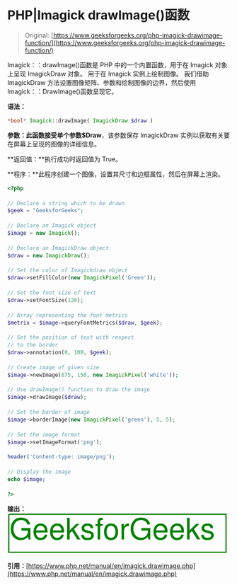 # PHP|Imagick drawImage()函数

> Original: [https://www.geeksforgeeks.org/php-imagick-drawimage-function/](https://www.geeksforgeeks.org/php-imagick-drawimage-function/)

Imagick：：drawImage()函数是 PHP 中的一个内置函数，用于在 Imagick 对象上呈现 ImagickDraw 对象。 用于在 Imagick 实例上绘制图像。 我们借助 ImagickDraw 方法设置图像矩阵、参数和绘制图像的边界，然后使用 Imagick：：DrawImage()函数呈现它。

**语法：**

```php
*bool* Imagick::drawImage( ImagickDraw $draw )
```

**参数：**此函数接受单个参数**$Draw**，该参数保存 ImagickDraw 实例以获取有关要在屏幕上呈现的图像的详细信息。

**返回值：**执行成功时返回值为 True。

**程序：**此程序创建一个图像，设置其尺寸和边框属性，然后在屏幕上渲染。

```php
<?php 

// Declare a string which to be drawn 
$geek = "GeeksforGeeks"; 

// Declare an Imagick object
$image = new Imagick();

// Declare an ImagickDraw object
$draw = new ImagickDraw(); 

// Set the color of Imagickdraw object
$draw->setFillColor(new ImagickPixel('Green')); 

// Set the font size of text
$draw->setFontSize(120); 

// Array representing the font metrics
$metrix = $image->queryFontMetrics($draw, $geek); 

// Set the position of text with respect
// to the border 
$draw->annotation(0, 100, $geek); 

// Create image of given size
$image->newImage(875, 150, new ImagickPixel('white')); 

// Use drawImage() function to draw the image
$image->drawImage($draw); 

// Set the border of image
$image->borderImage(new ImagickPixel('green'), 5, 5); 

// Set the image format
$image->setImageFormat('png'); 

header('Content-type: image/png');

// Display the image
echo $image;

?>
```

**输出：**
![](img/6566e28ac84a7ab747b4b21eb2dd614e.png)

**引用：**[https://www.php.net/manual/en/imagick.drawimage.php](https://www.php.net/manual/en/imagick.drawimage.php)